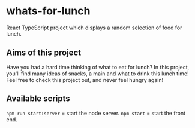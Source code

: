 # whats-for-lunch
React TypeScript project which displays a random selection of food for lunch.

## Aims of this project
Have you had a hard time thinking of what to eat for lunch? 
In this project, you'll find many ideas of snacks, a main and what to drink this lunch time!
Feel free to check this project out, and never feel hungry again!


## Available scripts

`npm run start:server` = start the node server.
`npm start` = start the front end.
